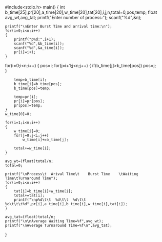 #include<stdio.h> 
main()
{
    int b_time[25],pr[20],a_time[20],w_time[20],tat[20],i,j,n,total=0,pos,temp;
    float avg_wt,avg_tat;
    printf("Enter number of process:");
    scanf("%d",&n);
 
    printf("\nEnter Burst Time and arrival time:\n");
    for(i=0;i<n;i++)
    {
        printf("p%d:",i+1);
        scanf("%d",&b_time[i]);
        scanf("%d",&a_time[i]);
        pr[i]=i+1;
    }
 
   for(i=0;i<n;i++)
    {
        pos=i;
        for(j=i+1;j<n;j++)
        {
            if(b_time[j]>b_time[pos])
                pos=j;
        }
 
        temp=b_time[i];
        b_time[i]=b_time[pos];
        b_time[pos]=temp;
 
        temp=pr[i];
        pr[i]=pr[pos];
        pr[pos]=temp;
    }
 	w_time[0]=0; 
	
	for(i=1;i<n;i++)
    {
        w_time[i]=0;
        for(j=0;j<i;j++)
            w_time[i]+=b_time[j];
 
        total+=w_time[i];
    }
 
    avg_wt=(float)total/n;
    total=0;
 
    printf("\nProcess\t  Arival Time\t    Burst Time    \tWaiting Time\tTurnaround Time");
    for(i=0;i<n;i++)
    {
        tat[i]=b_time[i]+w_time[i];
        total+=tat[i];
        printf("\np%d\t\t  %d\t\t  %d\t\t    %d\t\t\t%d",pr[i],a_time[i],b_time[i],w_time[i],tat[i]);
    }
 
    avg_tat=(float)total/n;
    printf("\n\nAverage Waiting Time=%f",avg_wt);
    printf("\nAverage Turnaround Time=%f\n",avg_tat);
}
